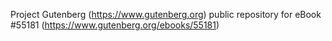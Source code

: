 Project Gutenberg (https://www.gutenberg.org) public repository for
eBook #55181 (https://www.gutenberg.org/ebooks/55181)
